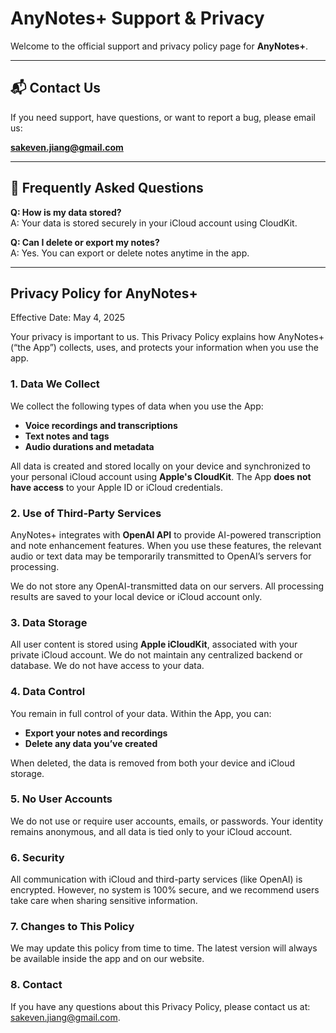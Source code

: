 # AnyNotes+ Support & Privacy

Welcome to the official support and privacy policy page for **AnyNotes+**.

---

## 📬 Contact Us
If you need support, have questions, or want to report a bug, please email us:

**sakeven.jiang@gmail.com**

---

## 📖 Frequently Asked Questions

**Q: How is my data stored?**  
A: Your data is stored securely in your iCloud account using CloudKit.

**Q: Can I delete or export my notes?**  
A: Yes. You can export or delete notes anytime in the app.

---

## **Privacy Policy for AnyNotes+**

Effective Date: May 4, 2025

Your privacy is important to us. This Privacy Policy explains how AnyNotes+ (“the App”) collects, uses, and protects your information when you use the app.

### **1. Data We Collect**

We collect the following types of data when you use the App:

* **Voice recordings and transcriptions**
* **Text notes and tags**
* **Audio durations and metadata**

All data is created and stored locally on your device and synchronized to your personal iCloud account using **Apple's CloudKit**. The App **does not have access** to your Apple ID or iCloud credentials.

### **2. Use of Third-Party Services**

AnyNotes+ integrates with **OpenAI API** to provide AI-powered transcription and note enhancement features. When you use these features, the relevant audio or text data may be temporarily transmitted to OpenAI’s servers for processing.

We do not store any OpenAI-transmitted data on our servers. All processing results are saved to your local device or iCloud account only.

### **3. Data Storage**

All user content is stored using **Apple iCloudKit**, associated with your private iCloud account. We do not maintain any centralized backend or database. We do not have access to your data.

### **4. Data Control**

You remain in full control of your data. Within the App, you can:

* **Export your notes and recordings**
* **Delete any data you’ve created**

When deleted, the data is removed from both your device and iCloud storage.

### **5. No User Accounts**

We do not use or require user accounts, emails, or passwords. Your identity remains anonymous, and all data is tied only to your iCloud account.

### **6. Security**

All communication with iCloud and third-party services (like OpenAI) is encrypted. However, no system is 100% secure, and we recommend users take care when sharing sensitive information.

### **7. Changes to This Policy**

We may update this policy from time to time. The latest version will always be available inside the app and on our website.

### **8. Contact**

If you have any questions about this Privacy Policy, please contact us at: sakeven.jiang@gmail.com.

